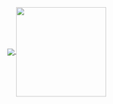 <!--
**async-costelo/async-costelo** is a ✨ _special_ ✨ repository because its `README.md` (this file) appears on your GitHub profile.
-->
<a href="https://github.com/anuraghazra/github-readme-stats">
  <img align="center" src="https://github-readme-stats.vercel.app/api/top-langs/?username=async-costelo&theme=dark&langs_count=3" />
</a>
<a href="https://github.com/anuraghazra/convoychat">
  <img align="center" height="205" src="https://github-readme-stats.vercel.app/api?username=async-costelo&theme=dark" />
</a>





